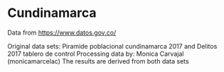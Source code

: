 # Cundinamarca
Data from https://www.datos.gov.co/

Original data sets: Piramide poblacional cundinamarca 2017 and Delitos 2017 tablero de control
Processing data by: Monica Carvajal (monicamarcelac)
The results are derived from both data sets

